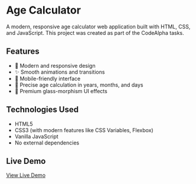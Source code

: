 # Age Calculator

A modern, responsive age calculator web application built with HTML, CSS, and JavaScript. This project was created as part of the CodeAlpha tasks.

## Features

- 🎨 Modern and responsive design
- ✨ Smooth animations and transitions
- 📱 Mobile-friendly interface
- 🎯 Precise age calculation in years, months, and days
- 💫 Premium glass-morphism UI effects

## Technologies Used

- HTML5
- CSS3 (with modern features like CSS Variables, Flexbox)
- Vanilla JavaScript
- No external dependencies

## Live Demo

[View Live Demo](https://ibrahim-warsame.github.io/codealpha_tasks/)
